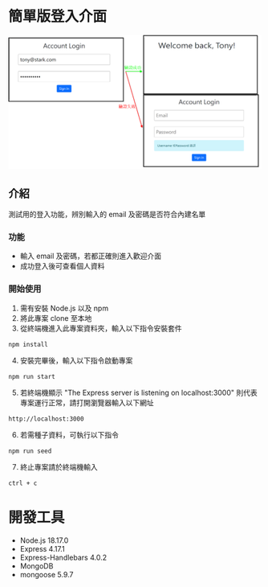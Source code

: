 # 簡單版登入介面
![Login page about user authorization](./public/image/index.png)

## 介紹
測試用的登入功能，辨別輸入的 email 及密碼是否符合內建名單

### 功能
- 輸入 email 及密碼，若都正確則進入歡迎介面
- 成功登入後可查看個人資料

### 開始使用
1. 需有安裝 Node.js 以及 npm
2. 將此專案 clone 至本地
3. 從終端機進入此專案資料夾，輸入以下指令安裝套件
```
npm install
```
4. 安裝完畢後，輸入以下指令啟動專案
```
npm run start
```
5. 若終端機顯示 "The Express server is listening on localhost:3000" 則代表專案運行正常，請打開瀏覽器輸入以下網址
```
http://localhost:3000
```
6. 若需種子資料，可執行以下指令
```
npm run seed
```
7. 終止專案請於終端機輸入
```
ctrl + c
```
# 開發工具
- Node.js 18.17.0
- Express 4.17.1
- Express-Handlebars 4.0.2
- MongoDB
- mongoose 5.9.7